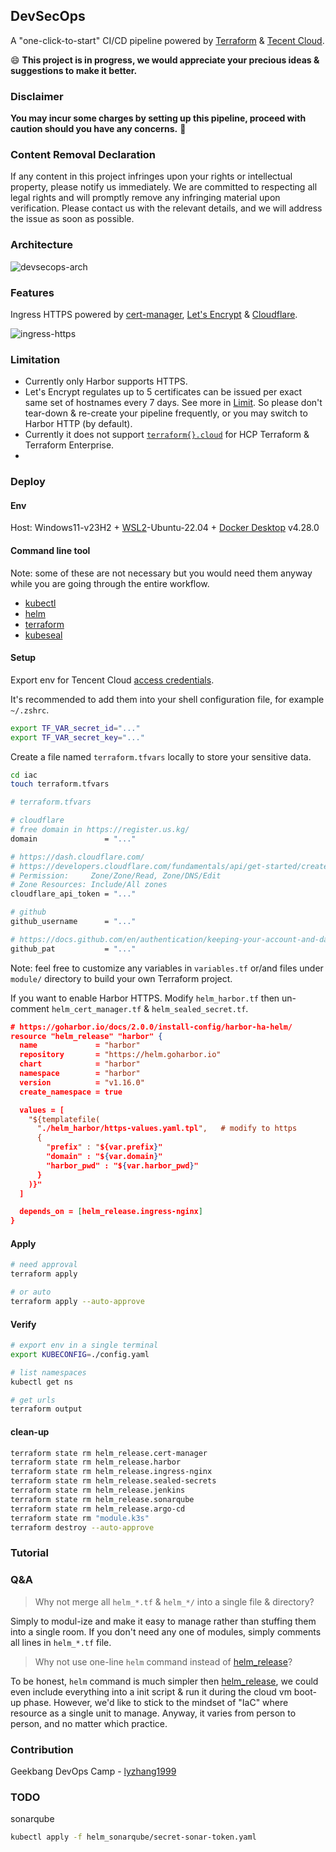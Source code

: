 ## DevSecOps

A "one-click-to-start" CI/CD pipeline powered by [Terraform](https://www.terraform.io/) & [Tecent Cloud](https://cloud.tencent.com/?mobile&lang=en).

:smile: **This project is in progress, we would appreciate your precious ideas & suggestions to make it better.**

### **Disclaimer**

**You may incur some charges by setting up this pipeline, proceed with caution should you have any concerns.** :pray:

### **Content Removal Declaration**

If any content in this project infringes upon your rights or intellectual property, please notify us immediately. We are committed to respecting all legal rights and will promptly remove any infringing material upon verification. Please contact us with the relevant details, and we will address the issue as soon as possible.

### Architecture

![devsecops-arch](README.assets/devsecops-arch.png)

### Features

Ingress HTTPS powered by [cert-manager](https://cert-manager.io/), [Let's Encrypt](https://letsencrypt.org/) & [Cloudflare](https://www.cloudflare.com/).

![ingress-https](README.assets/ingress-https.png)

### Limitation

- Currently only Harbor supports HTTPS.
- Let's Encrypt regulates up to 5 certificates can be issued per exact same set of hostnames every 7 days. See more in [Limit](https://letsencrypt.org/docs/rate-limits/#new-certificates-per-exact-set-of-hostnames). So please don't tear-down & re-create your pipeline frequently, or you may switch to Harbor HTTP (by default).
- Currently it does not support [`terraform{}.cloud`](https://developer.hashicorp.com/terraform/language/terraform#terraform-cloud) for HCP Terraform & Terraform Enterprise.
- 

### Deploy

#### Env

Host: Windows11-v23H2 + [WSL2](https://learn.microsoft.com/en-us/windows/wsl/install)-Ubuntu-22.04 + [Docker Desktop](https://www.docker.com/products/docker-desktop/) v4.28.0

#### Command line tool

Note: some of these are not necessary but you would need them anyway while you are going through the entire workflow.

- [kubectl](https://kubernetes.io/docs/reference/kubectl/)
- [helm](https://helm.sh/docs/intro/install/)
- [terraform](https://developer.hashicorp.com/terraform/install)
- [kubeseal](https://github.com/bitnami-labs/sealed-secrets?tab=readme-ov-file#kubeseal)

#### Setup

Export env for Tencent Cloud [access credentials](https://www.tencentcloud.com/document/product/598/32675). 

It's recommended to add them into your shell configuration file, for example `~/.zshrc`.

```bash
export TF_VAR_secret_id="..."
export TF_VAR_secret_key="..."
```

Create a file named `terraform.tfvars` locally to store your sensitive data.

```bash
cd iac
touch terraform.tfvars
```

```bash
# terraform.tfvars

# cloudflare
# free domain in https://register.us.kg/
domain               = "..."

# https://dash.cloudflare.com/
# https://developers.cloudflare.com/fundamentals/api/get-started/create-token/
# Permission:     Zone/Zone/Read, Zone/DNS/Edit
# Zone Resources: Include/All zones
cloudflare_api_token = "..."

# github
github_username      = "..."

# https://docs.github.com/en/authentication/keeping-your-account-and-data-secure/managing-your-personal-access-tokens
github_pat           = "..."
```

Note: feel free to customize any variables in `variables.tf` or/and files under `module/` directory to build your own Terraform project.

If you want to enable Harbor HTTPS. Modify `helm_harbor.tf` then un-comment `helm_cert_manager.tf` & `helm_sealed_secret.tf`.

```json
# https://goharbor.io/docs/2.0.0/install-config/harbor-ha-helm/
resource "helm_release" "harbor" {
  name             = "harbor"
  repository       = "https://helm.goharbor.io"
  chart            = "harbor"
  namespace        = "harbor"
  version          = "v1.16.0"
  create_namespace = true

  values = [
    "${templatefile(
      "./helm_harbor/https-values.yaml.tpl",   # modify to https
      {
        "prefix" : "${var.prefix}"
        "domain" : "${var.domain}"
        "harbor_pwd" : "${var.harbor_pwd}"
      }
    )}"
  ]

  depends_on = [helm_release.ingress-nginx]
}
```

#### Apply

```bash
# need approval
terraform apply

# or auto
terraform apply --auto-approve
```

#### Verify

```bash
# export env in a single terminal
export KUBECONFIG=./config.yaml

# list namespaces
kubectl get ns
```

```bash
# get urls
terraform output
```

#### clean-up

```bash
terraform state rm helm_release.cert-manager
terraform state rm helm_release.harbor
terraform state rm helm_release.ingress-nginx
terraform state rm helm_release.sealed-secrets
terraform state rm helm_release.jenkins
terraform state rm helm_release.sonarqube
terraform state rm helm_release.argo-cd
terraform state rm "module.k3s"
terraform destroy --auto-approve
```

### Tutorial

### Q&A

> Why not merge all `helm_*.tf` & `helm_*/` into a single file & directory?

Simply to modul-ize and make it easy to manage rather than stuffing them into a single room. If you don't need any one of modules, simply comments all lines in `helm_*.tf` file.

> Why not use one-line `helm` command instead of [helm_release](https://registry.terraform.io/providers/hashicorp/helm/latest/docs/resources/release)?

To be honest, `helm` command is much simpler then [helm_release](https://registry.terraform.io/providers/hashicorp/helm/latest/docs/resources/release), we could even include everything into a init script & run it during the cloud vm boot-up phase. However, we'd like to stick to the mindset of "IaC" where resource as a single unit to manage. Anyway, it varies from person to person, and no matter which practice.

### Contribution

Geekbang DevOps Camp - [lyzhang1999](https://github.com/lyzhang1999)

### TODO

sonarqube

```bash
kubectl apply -f helm_sonarqube/secret-sonar-token.yaml
```


